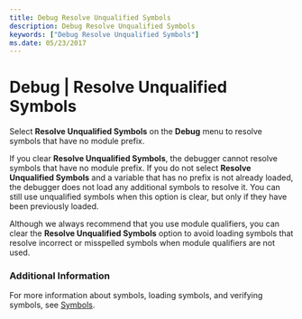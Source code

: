 ```yaml
---
title: Debug Resolve Unqualified Symbols
description: Debug Resolve Unqualified Symbols
keywords: ["Debug Resolve Unqualified Symbols"]
ms.date: 05/23/2017
---
```


# Debug | Resolve Unqualified Symbols


Select **Resolve Unqualified Symbols** on the **Debug** menu to resolve symbols that have no module prefix.

If you clear **Resolve Unqualified Symbols**, the debugger cannot resolve symbols that have no module prefix. If you do not select **Resolve Unqualified Symbols** and a variable that has no prefix is not already loaded, the debugger does not load any additional symbols to resolve it. You can still use unqualified symbols when this option is clear, but only if they have been previously loaded.

Although we always recommend that you use module qualifiers, you can clear the **Resolve Unqualified Symbols** option to avoid loading symbols that resolve incorrect or misspelled symbols when module qualifiers are not used.

### <span id="additional_information"></span><span id="ADDITIONAL_INFORMATION"></span>Additional Information

For more information about symbols, loading symbols, and verifying symbols, see [Symbols](symbols.md).

 

 





